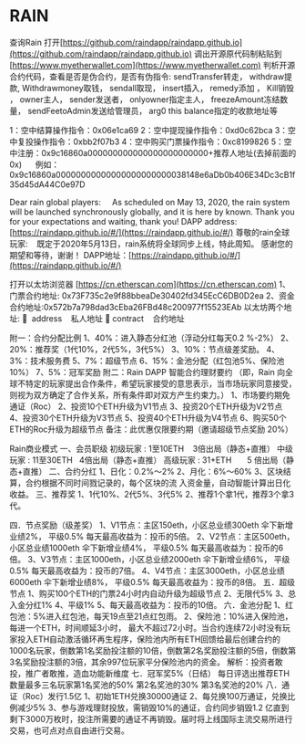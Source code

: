 # RAIN



查询Rain
打开[https://github.com/raindapp/raindapp.github.io](https://github.com/raindapp/raindapp.github.io)
调出开源原代码制粘贴到[https://www.myetherwallet.com](https://www.myetherwallet.com)
判析开源合约代码，查看是否是伪合约，是否有伪指令:
sendTransfer转走，
withdraw提款,
Withdrawmoney取钱，
sendall取现，
insert插入，
remedy添加 ，
Kill销毁 ，
owner主人，
sender发送者，
onlyowner指定主人，
freezeAmount冻结数量，
sendFeetoAdmin发送给管理员，
arg0 this balance指定的收款地址等


1：空中结算操作指令：0x06e1ca69
2：空中提现操作指令：0xd0c62bca
3：空中复投操作指令：0xbb2f07b3
4：空中购买门票操作指令：0xc8199826
5：空中注册：0x9c16860a000000000000000000000000+推荐人地址(去掉前面的0x)
     例如：0x9c16860a00000000000000000000000038148e6aDb0b406E34Dc3cB1f35d45dA44C0e97D


Dear rain global players:
    As scheduled on May 13, 2020, the rain system will be launched synchronously globally, and it is here by known.
Thank you for your expectations and waiting, thank you!
DAPP address: [https://raindapp.github.io/#/](https://raindapp.github.io/#/)
尊敬的rain全球玩家:
   既定于2020年5月13日，rain系统将全球同步上线，特此周知。
感谢您的期望和等待，谢谢！
DAPP地址：[https://raindapp.github.io/#/](https://raindapp.github.io/#/)


打开以太坊浏览器
[https://cn.etherscan.com](https://cn.etherscan.com)
1、门票合约地址: 0x73F735c2e9f88bbeaDe30402fd345EcC6DB0D2ea
2、资金合约地址:0x572b7a798dad3cEba26FBd48c200977f15523EAb
以太坊两个地址:
🧡  address    私人地址
🧡 contract    合约地址


附一：合约分配比例
1、40%：进入静态分红池（浮动分红每天0.2 %-2%）
2、20%：推荐奖（1代10%，2代5%，3代5%）
3、10%：节点级差奖励。
4、3%：技术服务费
5、7%：超级节点
6、15%：金池分配（红包池5%、保险池10%）
7、5%：冠军奖励
附二：Rain DAPP 智能合约理财要约
（即，Rain 向全球不特定的玩家提出合作条件，希望玩家接受的意思表示，当市场玩家同意接受，则视为双方确定了合作关系，所有条件即对双方产生约束力。）
1、市场要约期免通证（Roc）
2、投资10个ETH升级为V1节点
3、投资20个ETH升级为V2节点
4、投资30个ETH升级为V3节点
5、投资40个ETH升级为V4节点
6、购买50个ETH的Roc升级为超级节点
备注：此优惠仅限要约期（邀请超级节点奖励 20%）


Rain商业模式
一、会员职级
初级玩家 : 1至10ETH    3倍出局（静态+直推）
中级玩家 : 11至30ETH   4倍出局（静态+直推）
高级玩家 : 31+ETH       5 倍出局（静态+直推）
二、合约分红
1、日化：0.2%～2%
2、月化：6%～60%
3、区块结算，合约根据不同时间戮记录的，每个区块的流 入资金量，自动智能计算出日化收益。
三、推荐奖
1、1代10%、2代5%、3代5%
2、推荐1个拿1代，推荐3个拿3代。


四．节点奖励（级差奖）
1、V1节点：主区150eth，小区总业绩300eth
伞下新增业绩2%，
平级0.5%
每天最高收益为：投币的5倍。
2、V2节点：主区500eth，小区总业绩1000eth
伞下新增业绩4%，
平级0.5%
每天最高收益为：投币的6倍。
3、V3节点：主区1000eth，小区总业绩2000eth
伞下新增业绩6%，
平级0.5%
每天最高收益为：投币的7倍。
4、V4节点：主区3000eth，小区总业绩6000eth
伞下新增业绩8%，
平级0.5%
每天最高收益为：投币的8倍。
五．超级节点
1、购买100个ETH的门票24小时内自动升级为超级节点
2、无限代5%
3、总入金分红1%
4、平级1%
5、每天最高收益为：投币的10倍。
六．金池分配
1、红包池：5%进入红包池，每天19点至21点红包雨。
2、保险池：10%进入保险池，每进一个ETH，时间顺延3小时， 最大不超过72小时。当合约连续72小时没有玩家投入ETH自动激活循环再生程序，保险池内所有ETH回馈给最后创建合约的1000名玩家，倒数第1名奖励投注额的10倍，倒数第2名奖励投注额的5倍，倒数第3名奖励投注额的3倍，其余997位玩家平分保险池内的资金。
解析：投资者敢投，推广者敢推，造血功能新维度
七．冠军奖5%（日结）
每日评选出推荐ETH数量最多三名玩家第1名奖池的50%
第2名奖池的30% 第3名奖池的20%
八．通证（Roc）发行1.5亿
1、初始1ETH兑换30000通证
2、每兑换100万通证，兑换比例减少5%
3、参与游戏理财投放，需销毁10%的通证，合约同步销毁1.2 亿直到剩下3000万枚时，投注所需要的通证不再销毁。届时将上线国际主流交易所进行交易，也可点对点自由进行交易。




